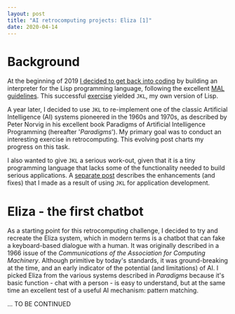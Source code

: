 ```yaml
---
layout: post
title: "AI retrocomputing projects: Eliza [1]"
date: 2020-04-14
---
```


# Background

At the beginning of 2019 [I decided to get back into coding](https://www.non-kinetic-effects.co.uk/blog/2019/01/01/MAL-1) by building an interpreter for the Lisp programming language, following the excellent [MAL guidelines](https://github.com/kanaka/mal). This successful [exercise](https://www.non-kinetic-effects.co.uk/blog/2019/04/28/MAL-5) yielded `JKL`, my own version of Lisp.

A year later, I decided to use `JKL` to re-implement one of the classic Artificial Intelligence (AI) systems pioneered in the 1960s and 1970s, as described by Peter Norvig in his excellent book Paradigms of Artificial Intelligence Programming (hereafter '*Paradigms*'). My primary goal was to conduct an interesting exercise in retrocomputing. This evolving post charts my progress on this task.

I also wanted to give `JKL` a serious work-out, given that it is a tiny programming language that lacks some of the functionality needed to build serious applications. A [separate post](https://www.non-kinetic-effects.co.uk/blog/2020/04/03/Journey-continues) describes the enhancements (and fixes) that I made as a result of using `JKL` for application development.

# Eliza - the first chatbot

As a starting point for this retrocomputing challenge, I decided to try and recreate the Eliza system, which in modern terms is a chatbot that can fake a keyboard-based dialogue with a human. It was originally described in a 1966 issue of the *Communications of the Association for Computing Machinery*. Although primitive by today's standards, it was ground-breaking at the time, and an early indicator of the potential (and limitations) of AI. I picked Eliza from the various systems described in *Paradigms* because it's basic function - chat with a person - is easy to understand, but at the same time an excellent test of a useful AI mechanism: pattern matching.

... TO BE CONTINUED



